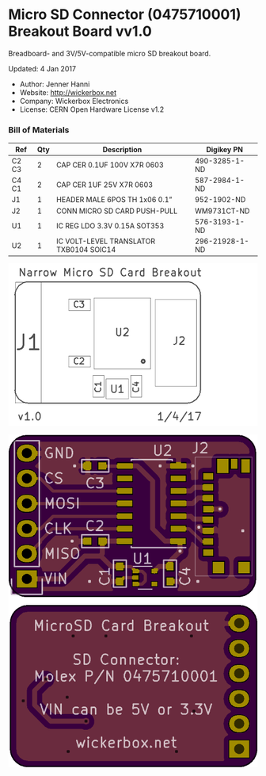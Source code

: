 <!--- start title --->
# Micro SD Connector (0475710001) Breakout Board vv1.0
Breadboard- and 3V/5V-compatible micro SD breakout board.


Updated: 4 Jan 2017

- Author: Jenner Hanni
- Website: http://wickerbox.net
- Company: Wickerbox Electronics
- License: CERN Open Hardware License v1.2

<!--- end title --->

### Bill of Materials

<!--- bom start --->
|Ref|Qty|Description|Digikey PN|
|---|---|-----------|------|
|C2 C3|2|CAP CER 0.1UF 100V X7R 0603|490-3285-1-ND|
|C4 C1|2|CAP CER 1UF 25V X7R 0603|587-2984-1-ND|
|J1|1|HEADER MALE 6POS TH 1x06 0.1”|952-1902-ND|
|J2|1|CONN MICRO SD CARD PUSH-PULL|WM9731CT-ND|
|U1|1|IC REG LDO 3.3V 0.15A SOT353|576-3193-1-ND|
|U2|1|IC VOLT-LEVEL TRANSLATOR TXB0104 SOIC14|296-21928-1-ND|


<!--- bom end --->
![Assembly Diagram](assembly.png)

![Gerber Preview](preview.png)

